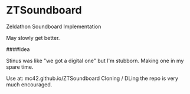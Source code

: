 # ZTSoundboard
Zeldathon Soundboard Implementation

May slowly get better.

####Idea

Stinus was like "we got a digital one" but I'm stubborn.  Making one in my spare time.

Use at: mc42.github.io/ZTSoundboard  Cloning / DLing the repo is very much encouraged.
